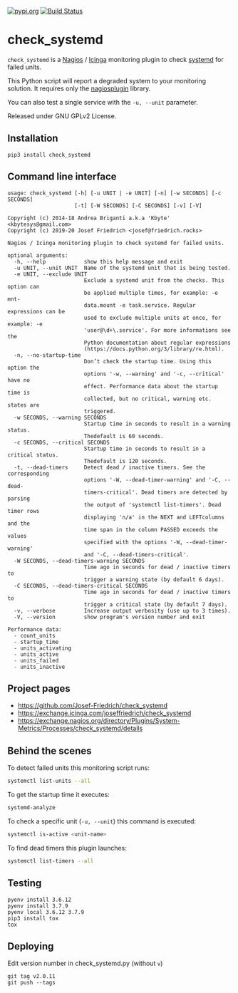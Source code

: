 [![pypi.org](http://img.shields.io/pypi/v/check_systemd.svg)](https://pypi.python.org/pypi/check_systemd)
[![Build Status](https://travis-ci.org/Josef-Friedrich/check_systemd.svg?branch=master)](https://travis-ci.org/Josef-Friedrich/check_systemd)

# check_systemd

`check_systemd` is a
[Nagios](https://www.nagios.org) / [Icinga](https://icinga.com)
monitoring plugin to check [systemd](https://systemd.io) for failed
units.

This Python script will report a degraded system to your monitoring solution.
It requires only the
[nagiosplugin](https://nagiosplugin.readthedocs.io/en/stable) library.

You can also test a single service with the `-u, --unit` parameter.

Released under GNU GPLv2 License.

## Installation

```
pip3 install check_systemd
```

## Command line interface

```
usage: check_systemd [-h] [-u UNIT | -e UNIT] [-n] [-w SECONDS] [-c SECONDS]
                     [-t] [-W SECONDS] [-C SECONDS] [-v] [-V]

Copyright (c) 2014-18 Andrea Briganti a.k.a 'Kbyte' <kbytesys@gmail.com>
Copyright (c) 2019-20 Josef Friedrich <josef@friedrich.rocks>

Nagios / Icinga monitoring plugin to check systemd for failed units.

optional arguments:
  -h, --help            show this help message and exit
  -u UNIT, --unit UNIT  Name of the systemd unit that is being tested.
  -e UNIT, --exclude UNIT
                        Exclude a systemd unit from the checks. This option can
                        be applied multiple times, for example: -e mnt-
                        data.mount -e task.service. Regular expressions can be
                        used to exclude multiple units at once, for example: -e
                        'user@\d+\.service'. For more informations see the
                        Python documentation about regular expressions
                        (https://docs.python.org/3/library/re.html).
  -n, --no-startup-time
                        Don’t check the startup time. Using this option the
                        options '-w, --warning' and '-c, --critical' have no
                        effect. Performance data about the startup time is
                        collected, but no critical, warning etc. states are
                        triggered.
  -w SECONDS, --warning SECONDS
                        Startup time in seconds to result in a warning status.
                        Thedefault is 60 seconds.
  -c SECONDS, --critical SECONDS
                        Startup time in seconds to result in a critical status.
                        Thedefault is 120 seconds.
  -t, --dead-timers     Detect dead / inactive timers. See the corresponding
                        options '-W, --dead-timer-warning' and '-C, --dead-
                        timers-critical'. Dead timers are detected by parsing
                        the output of 'systemctl list-timers'. Dead timer rows
                        displaying 'n/a' in the NEXT and LEFTcolumns and the
                        time span in the column PASSED exceeds the values
                        specified with the options '-W, --dead-timer-warning'
                        and '-C, --dead-timers-critical'.
  -W SECONDS, --dead-timers-warning SECONDS
                        Time ago in seconds for dead / inactive timers to
                        trigger a warning state (by default 6 days).
  -C SECONDS, --dead-timers-critical SECONDS
                        Time ago in seconds for dead / inactive timers to
                        trigger a critical state (by default 7 days).
  -v, --verbose         Increase output verbosity (use up to 3 times).
  -V, --version         show program's version number and exit

Performance data:
  - count_units
  - startup_time
  - units_activating
  - units_active
  - units_failed
  - units_inactive

```

## Project pages

* https://github.com/Josef-Friedrich/check_systemd
* https://exchange.icinga.com/joseffriedrich/check_systemd
* https://exchange.nagios.org/directory/Plugins/System-Metrics/Processes/check_systemd/details

## Behind the scenes

To detect failed units this monitoring script runs:

```sh
systemctl list-units --all
```

To get the startup time it executes:

```sh
systemd-analyze
```

To check a specific  unit (`-u, --unit`) this command is executed:

```sh
systemctl is-active <unit-name>
```

To find dead timers this plugin launches:

```sh
systemctl list-timers --all
```

## Testing

```
pyenv install 3.6.12
pyenv install 3.7.9
pyenv local 3.6.12 3.7.9
pip3 install tox
tox
```

## Deploying

Edit version number in check_systemd.py (without `v`)

```
git tag v2.0.11
git push --tags
```

